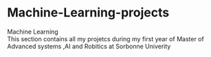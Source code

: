 # Machine-Learning-projects
Machine Learning  
This section contains all my projetcs during my first year of Master of Advanced systems ,AI and Robitics at Sorbonne Univerity 
